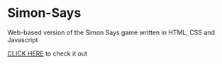 # Simon-Says
Web-based version of the Simon Says game written in HTML, CSS and Javascript

<a href="https://ericjb77.github.io/Simon-Says/" target="_blank">CLICK HERE</a> to check it out
